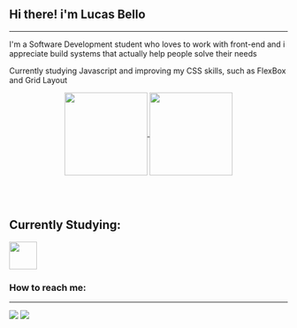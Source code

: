 ## Hi there! i'm Lucas Bello 
---
I'm a Software Development student who loves to work with front-end and i appreciate build systems that actually help people solve their needs 

Currently studying Javascript and improving my CSS skills, such as FlexBox and Grid Layout
  <div align="center">
    <a href="https://github.com/belloLucas">
      <img align="center" height="150em" src="https://github-readme-stats.vercel.app/api?username=belloLucas&show_icons=true&theme=tokyonight&include_all_commits=true&count_private=true"/>
    </a>
    <a href="https://github.com/belloLucas">
      <img align="center" height="150em" src="https://github-readme-stats.vercel.app/api/top-langs/?username=belloLucas&layout=compact&langs_count=7&theme=tokyonight"/>
    </a>
  </div>

<br><br>

<h2 align="left">Currently Studying:</h2>
<div align="left">
  <img width="50px" src="https://user-images.githubusercontent.com/25181517/117447155-6a868a00-af3d-11eb-9cfe-245df15c9f3f.png">
</div>


### How to reach me:
---
<div>
  <a href="https://www.linkedin.com/in/lucas-bello/" target="_blank"><img src="https://img.shields.io/badge/-LinkedIn-%230077B5?style=for-the-badge&logo=linkedin&logoColor=white" target="_blank"></a> 
  <a href = "mailto:lucasbellodev@gmail.com"><img src="https://img.shields.io/badge/-Gmail-%23333?style=for-the-badge&logo=gmail&logoColor=white" target="_blank"></a>
</div>
